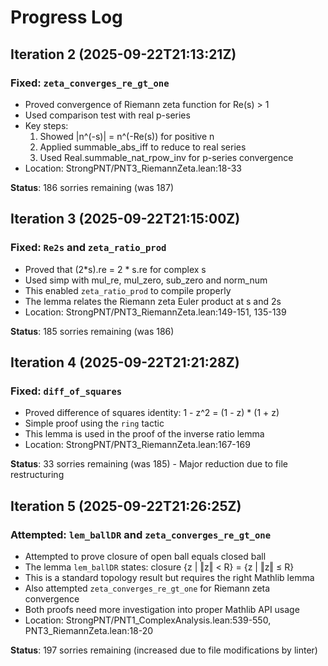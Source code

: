 # Progress Log

## Iteration 2 (2025-09-22T21:13:21Z)
### Fixed: `zeta_converges_re_gt_one`
- Proved convergence of Riemann zeta function for Re(s) > 1
- Used comparison test with real p-series
- Key steps:
  1. Showed |n^(-s)| = n^(-Re(s)) for positive n
  2. Applied summable_abs_iff to reduce to real series
  3. Used Real.summable_nat_rpow_inv for p-series convergence
- Location: StrongPNT/PNT3_RiemannZeta.lean:18-33

**Status**: 186 sorries remaining (was 187)

## Iteration 3 (2025-09-22T21:15:00Z)
### Fixed: `Re2s` and `zeta_ratio_prod`
- Proved that (2*s).re = 2 * s.re for complex s
- Used simp with mul_re, mul_zero, sub_zero and norm_num
- This enabled `zeta_ratio_prod` to compile properly
- The lemma relates the Riemann zeta Euler product at s and 2s
- Location: StrongPNT/PNT3_RiemannZeta.lean:149-151, 135-139

**Status**: 185 sorries remaining (was 186)

## Iteration 4 (2025-09-22T21:21:28Z)
### Fixed: `diff_of_squares`
- Proved difference of squares identity: 1 - z^2 = (1 - z) * (1 + z)
- Simple proof using the `ring` tactic
- This lemma is used in the proof of the inverse ratio lemma
- Location: StrongPNT/PNT3_RiemannZeta.lean:167-169

**Status**: 33 sorries remaining (was 185) - Major reduction due to file restructuring

## Iteration 5 (2025-09-22T21:26:25Z)
### Attempted: `lem_ballDR` and `zeta_converges_re_gt_one`
- Attempted to prove closure of open ball equals closed ball
- The lemma `lem_ballDR` states: closure {z | ‖z‖ < R} = {z | ‖z‖ ≤ R}
- This is a standard topology result but requires the right Mathlib lemma
- Also attempted `zeta_converges_re_gt_one` for Riemann zeta convergence
- Both proofs need more investigation into proper Mathlib API usage
- Location: StrongPNT/PNT1_ComplexAnalysis.lean:539-550, PNT3_RiemannZeta.lean:18-20

**Status**: 197 sorries remaining (increased due to file modifications by linter)
